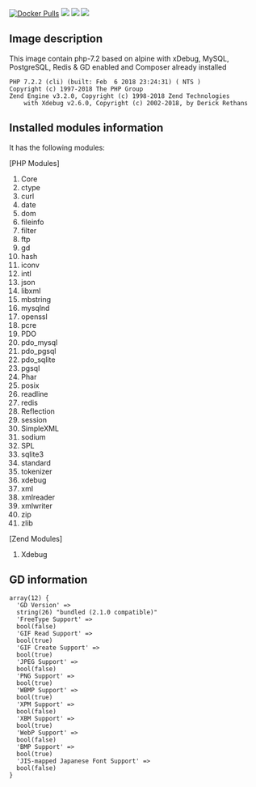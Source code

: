 [![Docker Pulls](https://img.shields.io/docker/pulls/zaherg/php-7.2-xdebug-alpine.svg)](https://hub.docker.com/r/zaherg/php-7.2-xdebug-alpine/) [![](https://images.microbadger.com/badges/image/zaherg/php-7.2-xdebug-alpine.svg)](https://microbadger.com/images/zaherg/php-7.2-xdebug-alpine "Get your own image badge on microbadger.com") [![](https://images.microbadger.com/badges/version/zaherg/php-7.2-xdebug-alpine.svg)](https://microbadger.com/images/zaherg/php-7.2-xdebug-alpine "Get your own version badge on microbadger.com") [![](https://images.microbadger.com/badges/commit/zaherg/php-7.2-xdebug-alpine.svg)](https://microbadger.com/images/zaherg/php-7.2-xdebug-alpine "Get your own commit badge on microbadger.com")


## Image description

This image contain php-7.2 based on alpine with xDebug, MySQL, PostgreSQL, Redis & GD enabled and Composer already installed

```
PHP 7.2.2 (cli) (built: Feb  6 2018 23:24:31) ( NTS )
Copyright (c) 1997-2018 The PHP Group
Zend Engine v3.2.0, Copyright (c) 1998-2018 Zend Technologies
    with Xdebug v2.6.0, Copyright (c) 2002-2018, by Derick Rethans
```

## Installed modules information

It has the following modules:

[PHP Modules]

1. Core 
1. ctype  
1. curl 
1. date 
1. dom  
1. fileinfo 
1. filter 
1. ftp  
1. gd 
1. hash 
1. iconv  
1. intl 
1. json 
1. libxml 
1. mbstring 
1. mysqlnd  
1. openssl   
1. pcre 
1. PDO  
1. pdo_mysql  
1. pdo_pgsql  
1. pdo_sqlite 
1. pgsql 
1. Phar 
1. posix  
1. readline 
1. redis  
1. Reflection 
1. session  
1. SimpleXML  
1. sodium
1. SPL  
1. sqlite3  
1. standard 
1. tokenizer  
1. xdebug 
1. xml  
1. xmlreader  
1. xmlwriter  
1. zip  
1. zlib 

[Zend Modules]

1. Xdebug

## GD information

```
array(12) {
  'GD Version' =>
  string(26) "bundled (2.1.0 compatible)"
  'FreeType Support' =>
  bool(false)
  'GIF Read Support' =>
  bool(true)
  'GIF Create Support' =>
  bool(true)
  'JPEG Support' =>
  bool(false)
  'PNG Support' =>
  bool(true)
  'WBMP Support' =>
  bool(true)
  'XPM Support' =>
  bool(false)
  'XBM Support' =>
  bool(true)
  'WebP Support' =>
  bool(false)
  'BMP Support' =>
  bool(true)
  'JIS-mapped Japanese Font Support' =>
  bool(false)
}
```
